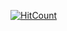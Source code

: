 [![HitCount](http://hits.dwyl.com/mateusalves/mateusalvesgithubio.svg)](http://hits.dwyl.com/mateusalves/mateusalvesgithubio)

